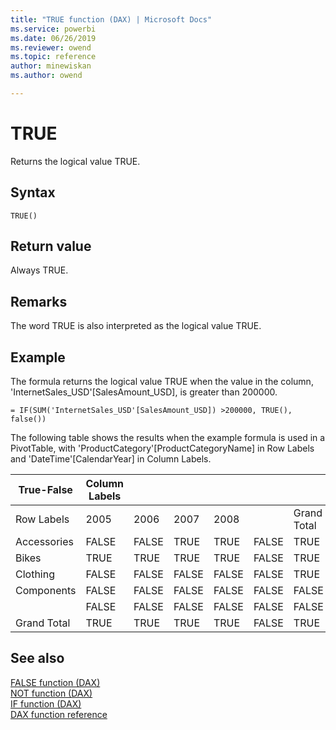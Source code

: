 ```yaml
---
title: "TRUE function (DAX) | Microsoft Docs"
ms.service: powerbi 
ms.date: 06/26/2019
ms.reviewer: owend
ms.topic: reference
author: minewiskan
ms.author: owend

---
```

# TRUE
Returns the logical value TRUE.  
  
## Syntax  
  
```dax
TRUE()  
```
  
## Return value  
Always TRUE.  
  
## Remarks  
The word TRUE is also interpreted as the logical value TRUE.  
  
## Example  
The formula returns the logical value TRUE when the value in the column, 'InternetSales_USD'[SalesAmount_USD], is greater than 200000.  
  
```dax
= IF(SUM('InternetSales_USD'[SalesAmount_USD]) >200000, TRUE(), false())  
```

The following table shows the results when the example formula is used in a PivotTable, with 'ProductCategory'[ProductCategoryName] in Row Labels and 'DateTime'[CalendarYear] in Column Labels.  
  
|True-False|Column Labels||||||  
|---------------|-----------------|----|----|----|----|----|  
|Row Labels|2005|2006|2007|2008||Grand Total|  
|Accessories|FALSE|FALSE|TRUE|TRUE|FALSE|TRUE|  
|Bikes|TRUE|TRUE|TRUE|TRUE|FALSE|TRUE|  
|Clothing|FALSE|FALSE|FALSE|FALSE|FALSE|TRUE|  
|Components|FALSE|FALSE|FALSE|FALSE|FALSE|FALSE|  
||FALSE|FALSE|FALSE|FALSE|FALSE|FALSE|  
|Grand Total|TRUE|TRUE|TRUE|TRUE|FALSE|TRUE|  
  

  
## See also  
[FALSE function &#40;DAX&#41;](false-function-dax.md)  
[NOT function &#40;DAX&#41;](not-function-dax.md)  
[IF function &#40;DAX&#41;](if-function-dax.md)  
[DAX function reference](dax-function-reference.md)  
  
